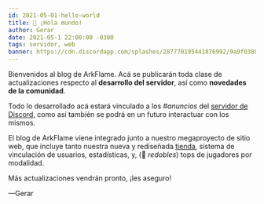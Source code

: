 ```yaml
---
id: 2021-05-01-hello-world
title: 👋 ¡Hola mundo!
author: Gerar
date: 2021-05-1 22:00:00 -0300
tags: servidor, web
banner: https://cdn.discordapp.com/splashes/287770195441876992/9a9f0388cf201c69487d933dffd69890.jpg?size=2048
---
```


Bienvenidos al blog de ArkFlame. Acá se publicarán toda clase de actualizaciones respecto al **desarrollo del servidor**, así como **novedades de la comunidad**.

Todo lo desarrollado acá estará vinculado a los *#anuncios* del [servidor de Discord](https://discord.gg/f43hmer), como así también se podrá en un futuro interactuar con los mismos.

El blog de ArkFlame viene integrado junto a nuestro megaproyecto de sitio web, que incluye tanto nuestra nueva y rediseñada [tienda](/store), sistema de vinculación de usuarios, estadísticas, y, (🥁 *redobles*) tops de jugadores por modalidad.

Más actualizaciones vendrán pronto, ¡les aseguro!

—Gerar

